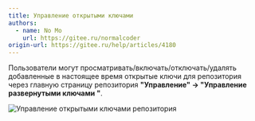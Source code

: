 ```yaml
---
title: Управление открытыми ключами
authors:
  - name: No Mo
    url: https://gitee.ru/normalcoder
origin-url: https://gitee.ru/help/articles/4180
---
```


Пользователи могут просматривать/включать/отключать/удалять добавленные в настоящее время открытые ключи для репозитория через главную страницу репозитория **"Управление" -> "Управление развернутыми ключами "**.

![Управление открытыми ключами репозитория](https://images.gitee.ru/uploads/images/2018/0814/235142_859f80c9_551147.png "Управление открытыми ключами репозитория")